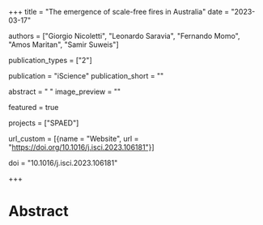 +++
title = "The emergence of scale-free fires in Australia"
date = "2023-03-17"

authors = ["Giorgio Nicoletti", "Leonardo Saravia", "Fernando Momo", "Amos Maritan", "Samir Suweis"]

publication_types = ["2"]

publication = "iScience"
publication_short = ""

abstract = " "
image_preview = ""

featured = true

projects = ["SPAED"]

url_custom = [{name = "Website", url = "https://doi.org/10.1016/j.isci.2023.106181"}]

doi = "10.1016/j.isci.2023.106181"

+++
# Abstract